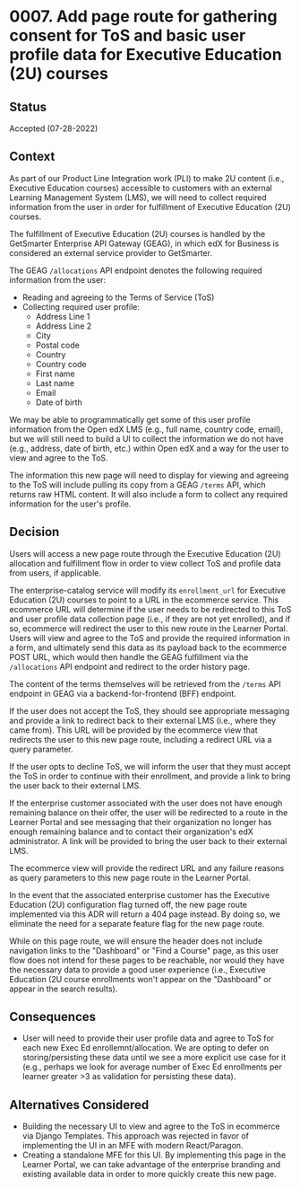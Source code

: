 # 0007. Add page route for gathering consent for ToS and basic user profile data for Executive Education (2U) courses

## Status

Accepted (07-28-2022)

## Context

As part of our Product Line Integration work (PLI) to make 2U content (i.e., Executive Education courses) accessible to customers with an external Learning Management System (LMS), we will need to collect required information from the user in order for fulfillment of Executive Education (2U) courses.

The fulfillment of Executive Education (2U) courses is handled by the GetSmarter Enterprise API Gateway (GEAG), in which edX for Business is considered an external service provider to GetSmarter. 

The GEAG `/allocations` API endpoint denotes the following required information from the user:

* Reading and agreeing to the Terms of Service (ToS)
* Collecting required user profile:
  * Address Line 1
  * Address Line 2
  * City
  * Postal code
  * Country
  * Country code
  * First name
  * Last name
  * Email
  * Date of birth

We may be able to programmatically get some of this user profile information from the Open edX LMS (e.g., full name, country code, email), but we will still need to build a UI to collect the information we do not have (e.g., address, date of birth, etc.) within Open edX and a way for the user to view and agree to the ToS.

The information this new page will need to display for viewing and agreeing to the ToS will include pulling its copy from a GEAG `/terms` API, which returns raw HTML content. It will also include a form to collect any required information for the user's profile.

## Decision

Users will access a new page route through the Executive Education (2U) allocation and fulfillment flow in order to view collect ToS and profile data from users, if applicable. 

The enterprise-catalog service will modify its `enrollment_url` for Executive Education (2U) courses to point to a URL in the ecommerce service. This ecommerce URL will determine if the user needs to be redirected to this ToS and user profile data collection page (i.e., if they are not yet enrolled), and if so, ecommerce will redirect the user to this new route in the Learner Portal. Users will view and agree to the ToS and provide the required information in a form, and ultimately send this data as its payload back to the ecommerce POST URL, which would then handle the GEAG fulfillment via the `/allocations` API endpoint and redirect to the order history page.

The content of the terms themselves will be retrieved from the `/terms` API endpoint in GEAG via a backend-for-frontend (BFF) endpoint.

If the user does not accept the ToS, they should see appropriate messaging and provide a link to redirect back to their external LMS (i.e., where they came from). This URL will be provided by the ecommerce view that redirects the user to this new page route, including a redirect URL via a query parameter.

If the user opts to decline ToS, we will inform the user that they must accept the ToS in order to continue with their enrollment, and provide a link to bring the user back to their external LMS.

If the enterprise customer associated with the user does not have enough remaining balance on their offer, the user will be redirected to a route in the Learner Portal and see messaging that their organization no longer has enough remaining balance and to contact their organization's edX administrator. A link will be provided to bring the user back to their external LMS.

The ecommerce view will provide the redirect URL and any failure reasons as query parameters to this new page route in the Learner Portal.

In the event that the associated enterprise customer has the Executive Education (2U) configuration flag turned off, the new page route implemented via this ADR will return a 404 page instead. By doing so, we eliminate the need for a separate feature flag for the new page route.

While on this page route, we will ensure the header does not include navigation links to the "Dashboard" or "Find a Course" page, as this user flow does not intend for these pages to be reachable, nor would they have the necessary data to provide a good user experience (i.e., Executive Education (2U course enrollments won't appear on the "Dashboard" or appear in the search results).

## Consequences

* User will need to provide their user profile data and agree to ToS for each new Exec Ed enrollemnt/allocation. We are opting to defer on storing/persisting these data until we see a more explicit use case for it (e.g., perhaps we look for average number of Exec Ed enrollments per learner greater >3 as validation for persisting these data).

## Alternatives Considered

* Building the necessary UI to view and agree to the ToS in ecommerce via Django Templates. This approach was rejected in favor of implementing the UI in an MFE with modern React/Paragon.
* Creating a standalone MFE for this UI. By implementing this page in the Learner Portal, we can take advantage of the enterprise branding and existing available data in order to more quickly create this new page.
